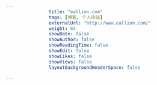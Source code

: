---
                title: "eallion.com"
                tags: [博客, 个人网站]
                externalUrl: "http://www.eallion.com/"
                weight: 65
                showDate: false
                showAuthor: false
                showReadingTime: false
                showEdit: false
                showLikes: false
                showViews: false
                layoutBackgroundHeaderSpace: false
                ---

